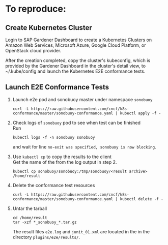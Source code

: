 # To reproduce:

## Create Kubernetes Cluster

Login to SAP Gardener Dashboard to create a Kubernetes Clusters on Amazon Web Services, Microsoft Azure, Google Cloud Platform, or OpenStack cloud provider.

After the creation completed, copy the cluster's kubeconfig, which is provided by the Gardener Dashboard in the cluster's detail view, to ~/.kube/config and launch the Kubernetes E2E conformance tests.

## Launch E2E Conformance Tests
1. Launch e2e pod and sonobuoy master under namespace `sonobuoy`   
    ```shell
    curl -L https://raw.githubusercontent.com/cncf/k8s-conformance/master/sonobuoy-conformance.yaml | kubectl apply -f -
    ```

2. Check logs of `sonobuoy` pod to see when test can be finished   
Run

    ```shell
    kubectl logs -f -n sonobuoy sonobuoy
    ```
    and wait for line `no-exit was specified, sonobuoy is now blocking`.

3. Use `kubectl cp` to copy the results to the client   
Get the name of the <result archive> from the log output in step 2.

    ```shell
    kubectl cp sonobuoy/sonobuoy:/tmp/sonobuoy/<result archive> /home/result
    ```

4. Delete the conformance test resources

    ```shell
    curl -L https://raw.githubusercontent.com/cncf/k8s-conformance/master/sonobuoy-conformance.yaml | kubectl delete -f -
    ```

5. Untar the tarball

    ```shell
    cd /home/result
    tar -xzf *_sonobuoy_*.tar.gz
    ```

    The result files `e2e.log` and `junit_01.xml` are located in the in the directory `plugins/e2e/results/`.
